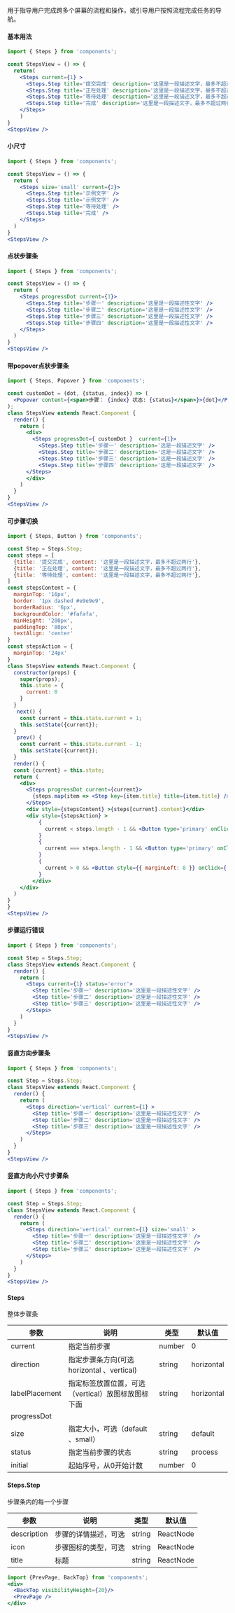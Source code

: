 
用于指导用户完成跨多个屏幕的流程和操作，或引导用户按照流程完成任务的导航。

#### **基本用法**
```jsx
import { Steps } from 'components';

const StepsView = () => {
  return(
    <Steps current={1} >
      <Steps.Step title='提交完成' description='这里是一段描述文字，最多不超过两行' />
      <Steps.Step title='正在处理' description='这里是一段描述文字，最多不超过两行' />
      <Steps.Step title='等待处理' description='这里是一段描述文字，最多不超过两行' />
      <Steps.Step title='完成' description='这里是一段描述文字，最多不超过两行' />
    </Steps>
    )
}
<StepsView />
```

#### **小尺寸**
```jsx
import { Steps } from 'components';

const StepsView = () => {
  return (
    <Steps size='small' current={2}>
      <Steps.Step title='示例文字' />
      <Steps.Step title='示例文字' />
      <Steps.Step title='等待处理' />
      <Steps.Step title='完成' />
    </Steps>
  )
}
<StepsView />
```

#### **点状步骤条**
```jsx
import { Steps } from 'components';

const StepsView = () => {
  return (
    <Steps progressDot current={1}>
      <Steps.Step title='步骤一' description='这里是一段描述性文字' />
      <Steps.Step title='步骤二' description='这里是一段描述性文字' />
      <Steps.Step title='步骤三' description='这里是一段描述性文字' />
      <Steps.Step title='步骤四' description='这里是一段描述性文字' />
    </Steps>
  )
}
<StepsView />
```

#### **带popover点状步骤条**
```jsx
import { Steps, Popover } from 'components';

const customDot = (dot, {status, index}) => (
  <Popover content={<span>步骤： {index} 状态: {status}</span>}>{dot}</Popover>
);
class StepsView extends React.Component {
  render() {
    return (
      <div>
        <Steps progressDot={ customDot }  current={1}>
          <Steps.Step title='步骤一' description='这是一段描述文字' />
          <Steps.Step title='步骤二' description='这是一段描述文字' />
          <Steps.Step title='步骤三' description='这是一段描述文字' />
          <Steps.Step title='步骤四' description='这是一段描述文字' />
      </Steps>
      </div>
    )
  }
}
<StepsView />
```

#### **可步骤切换**
```jsx
import { Steps, Button } from 'components';

const Step = Steps.Step;
const steps = [
  {title: '提交完成', content: '这里是一段描述文字，最多不超过两行'},
  {title: '正在处理', content: '这里是一段描述文字，最多不超过两行'},
  {title: '等待处理', content: '这里是一段描述文字，最多不超过两行'},
]
const stepsContent = {
  marginTop: '16px',
  border: '1px dashed #e9e9e9',
  borderRadius: '6px',
  backgroundColor: '#fafafa',
  minHeight: '200px',
  paddingTop: '80px',
  textAlign: 'center'
}
const stepsAction = {
  marginTop: '24px'
}
class StepsView extends React.Component {
  constructor(props) {
    super(props);
    this.state = {
      current: 0
    }
  }
   next() {
    const current = this.state.current + 1;
    this.setState({current});
  }
   prev() {
    const current = this.state.current - 1;
    this.setState({current});
  }
  render() {
  const {current} = this.state;
  return (
    <div>
      <Steps progressDot current={current}>
        {steps.map(item => <Step key={item.title} title={item.title} />)}
      </Steps>
      <div style={stepsContent} >{steps[current].content}</div>
      <div style={stepsAction} >
          {
            current < steps.length - 1 && <Button type='primary' onClick={() => this.next()} >下一步</Button>
          }
          {
            current === steps.length - 1 && <Button type='primary' onClick={() => Message.success('处理完成啦！')}>完成</Button>
          }
          {
            current > 0 && <Button style={{ marginLeft: 8 }} onClick={() => this.prev()} >上一步</Button>
          }
        </div>
    </div>
  )
}
}
<StepsView />

```

#### **步骤运行错误**
```jsx
import { Steps } from 'components';

const Step = Steps.Step;
class StepsView extends React.Component {
  render() {
    return (
      <Steps current={1} status='error'>
        <Step title='步骤一' description='这里是一段描述性文字' />
        <Step title='步骤二' description='这里是一段描述性文字' />
        <Step title='步骤三' description='这里是一段描述性文字' />
      </Steps>
    )
  }
}
<StepsView />

```

#### **竖直方向步骤条**
```jsx
import { Steps } from 'components';

const Step = Steps.Step;
class StepsView extends React.Component {
  render() {
    return (
      <Steps direction='vertical' current={1} >
        <Step title='步骤一' description='这里是一段描述性文字' />
        <Step title='步骤二' description='这里是一段描述性文字' />
        <Step title='步骤三' description='这里是一段描述性文字' />
      </Steps>
    )
  }
}
<StepsView />
```

#### **竖直方向小尺寸步骤条**
```jsx
import { Steps } from 'components';

const Step = Steps.Step;
class StepsView extends React.Component {
  render() {
    return (
      <Steps direction='vertical' current={1} size='small' >
        <Step title='步骤一' description='这里是一段描述性文字' />
        <Step title='步骤二' description='这里是一段描述性文字' />
        <Step title='步骤三' description='这里是一段描述性文字' />
      </Steps>
    )
  }
}
<StepsView />
```

#### **Steps**

整体步骤条

| 参数 | 说明 | 类型 | 默认值 |
| --- | --- | --- | --- |
| current | 指定当前步骤 | number|0 |
| direction | 指定步骤条方向(可选horizontal 、vertical) | string | horizontal |
| labelPlacement | 指定标签放置位置，可选（vertical）放图标放图标下面 | string | horizontal |
| progressDot |  |  |  |
| size | 指定大小，可选（default 、small）| string | default |
| status | 指定当前步骤的状态 | string | process |
| initial | 起始序号，从0开始计数 | number| 0 |

#### **Steps.Step**

步骤条内的每一个步骤

| 参数 | 说明 | 类型 | 默认值 |
| --- | --- | --- | --- |
| description | 步骤的详情描述，可选 | string | ReactNode |
| icon | 步骤图标的类型，可选 | string | ReactNode |
| title | 标题 | string | ReactNode |



```jsx noeditor
import {PrevPage, BackTop} from 'components';
<div>
  <BackTop visibilityHeight={20}/>
  <PrevPage />
</div>
```
